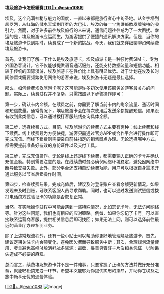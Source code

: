 **埃及旅游卡怎麽續費[[TG💪+ @esim1088](https://t.me/s/esim1088)]**

埃及，这个充满神秘与魅力的国度，一直以来都是旅行者心中的圣地。从金字塔到尼罗河，从红海的潜水天堂到开罗的大巴扎，埃及的每一个角落都散发着独特的吸引力。然而，对于许多前往埃及旅行的人来说，通信问题往往成为了一大困扰。幸运的是，埃及旅游卡应运而生，为游客提供了便捷的通讯解决方案。但是，当你的埃及旅游卡快到期时，续费成了一个新的挑战。今天，我们就来详细聊聊如何续费埃及旅游卡。

首先，让我们了解一下什么是埃及旅游卡。埃及旅游卡是一种预付费SIM卡，专为外国游客设计。它不仅能够提供语音通话服务，还能支持数据流量和短信功能。相较于传统的国际漫游，埃及旅游卡在性价比上具有明显优势。对于计划在埃及长时间停留或需要频繁使用网络的游客来说，埃及旅游卡无疑是最佳选择。

那么，如何续费埃及旅游卡呢？这可能是许多初次使用该服务的游客最关心的问题。实际上，续费过程并不复杂，只需按照以下步骤操作即可：

第一步，确认卡内余额。在续费之前，你需要了解当前卡内的剩余流量、通话时间和短信数量。通常情况下，埃及旅游卡会在每次使用后发送余额提醒短信。如果没有收到此类信息，可以通过拨打客服热线查询具体余额。

第二步，选择续费方式。目前，埃及旅游卡的续费方式主要有两种：线上续费和线下续费。线上续费最为方便快捷，游客只需通过官方APP或合作平台进行操作即可完成充值。而线下续费则需要亲自前往指定的销售网点办理。无论选择哪种方式，都需要提前准备好有效的身份证件以及支付工具。

第三步，完成充值操作。无论是线上还是线下续费，都需要输入正确的卡号并确认充值金额。特别需要注意的是，在线续费时务必确保网络环境稳定，避免因网络中断导致交易失败。此外，部分平台还支持自动续费功能，用户可以根据自身需求开通此服务以节省后续操作时间。

第四步，检查续费结果。完成充值后，建议及时登录账户查看余额更新情况。如果发现未及时到账，可联系客服人员寻求帮助。同时，也可以通过发送测试短信或拨打电话的方式验证卡的功能是否恢复正常。

当然，在实际操作过程中可能会遇到一些特殊情况，比如忘记卡号、无法访问网络等。针对这些问题，我们也有相应的应对策略。例如，如果你忘记了卡号，可以直接联系运营商客服，提供相关信息后即可找回；如果无法上网，则可以选择前往最近的营业厅办理相关业务。

除了上述常规流程外，还有一些小贴士可以帮助你更好地管理埃及旅游卡。首先，建议定期关注卡内余额变化，避免因欠费而导致服务中断；其次，合理规划流量使用，尽量避免高峰时段消耗过多资源；最后，妥善保管好卡片及相关凭证，以防丢失造成不必要的麻烦。

总而言之，续费埃及旅游卡并不是一件难事，只要掌握了正确的方法并做好充分准备，就能轻松搞定这一环节。希望本文能够为你提供实用的指导，并助你在埃及之旅中畅享无忧的通信体验。

[[TG💪+ @esim1088](https://t.me/s/esim1088) ![Image](https://i.postimg.cc/4NQfJmqS/Snipaste-2025-05-13-00-14-12.png)]